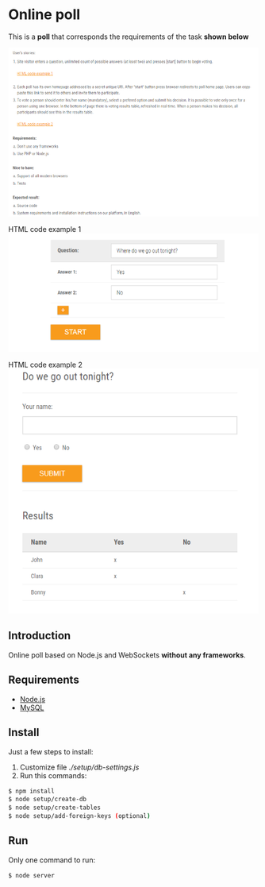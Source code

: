 # Online poll
This is a **poll** that corresponds the requirements of the task **shown below**

![screenshot](images/task.png)

HTML code example 1
![screenshot](images/htmlexample1.png)

HTML code example 2
![screenshot](images/htmlexample2.png)

## Introduction
Online poll based on Node.js and WebSockets **without any frameworks**.

## Requirements
- [Node.js](https://nodejs.org)
- [MySQL](https://www.mysql.com)

## Install
Just a few steps to install:
1. Customize file *./setup/db-settings.js* 
2. Run this commands:
```bash
$ npm install
$ node setup/create-db
$ node setup/create-tables
$ node setup/add-foreign-keys (optional)
```

## Run
Only one command to run:
```bash
$ node server
```